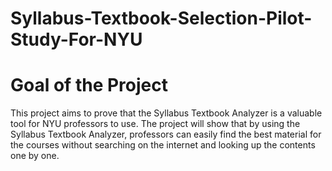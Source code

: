 # Syllabus-Textbook-Selection-Pilot-Study-For-NYU
# Goal of the Project
This project aims to prove that the Syllabus Textbook Analyzer is a valuable tool for NYU professors to use. The project will show that by using the Syllabus Textbook Analyzer, professors can easily find the best material for the courses without searching on the internet and looking up the contents one by one.
